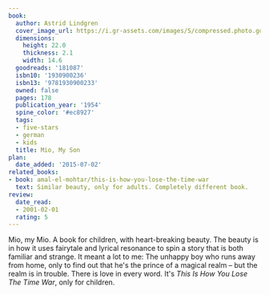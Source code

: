 ```yaml
---
book:
  author: Astrid Lindgren
  cover_image_url: https://i.gr-assets.com/images/S/compressed.photo.goodreads.com/books/1388962567l/181087.jpg
  dimensions:
    height: 22.0
    thickness: 2.1
    width: 14.6
  goodreads: '181087'
  isbn10: '1930900236'
  isbn13: '9781930900233'
  owned: false
  pages: 178
  publication_year: '1954'
  spine_color: '#ec8927'
  tags:
  - five-stars
  - german
  - kids
  title: Mio, My Son
plan:
  date_added: '2015-07-02'
related_books:
- book: amal-el-mohtar/this-is-how-you-lose-the-time-war
  text: Similar beauty, only for adults. Completely different book.
review:
  date_read:
  - 2001-02-01
  rating: 5
---
```


Mio, my Mio. A book for children, with heart-breaking beauty. The beauty is in how it uses fairytale and lyrical
resonance to spin a story that is both familiar and strange. It meant a lot to me: The unhappy boy who runs away from
home, only to find out that he's the prince of a magical realm – but the realm is in trouble. There is love in every
word. It's *This Is How You Lose The Time War*, only for children.
